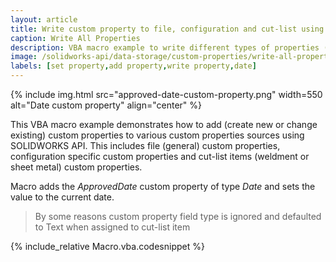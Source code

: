 ```yaml
---
layout: article
title: Write custom property to file, configuration and cut-list using SOLIDWORKS API
caption: Write All Properties
description: VBA macro example to write different types of properties (general, configuration specific and cut list) using SOLIDWORKS API
image: /solidworks-api/data-storage/custom-properties/write-all-properties/approved-date-custom-property.png
labels: [set property,add property,write property,date]
---
```

{% include img.html src="approved-date-custom-property.png" width=550 alt="Date custom property" align="center" %}

This VBA macro example demonstrates how to add (create new or change existing) custom properties to various custom properties sources using SOLIDWORKS API. This includes file (general) custom properties, configuration specific custom properties and cut-list items (weldment or sheet metal) custom properties.

Macro adds the *ApprovedDate* custom property of type *Date* and sets the value to the current date.

> By some reasons custom property field type is ignored and defaulted to Text when assigned to cut-list item

{% include_relative Macro.vba.codesnippet %}
